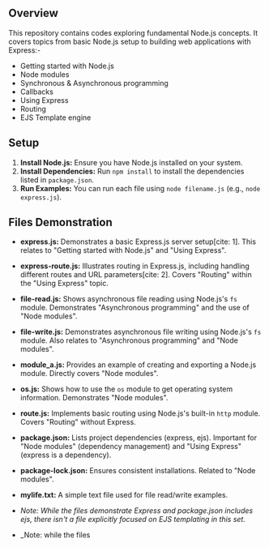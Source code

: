 ## Overview

This repository contains codes exploring fundamental Node.js concepts. It covers topics from basic Node.js setup to building web applications with Express:-
* Getting started with Node.js
* Node modules
* Synchronous & Asynchronous programming
* Callbacks
* Using Express
* Routing
* EJS Template engine

## Setup

1.  **Install Node.js:** Ensure you have Node.js installed on your system.
2.  **Install Dependencies:** Run `npm install` to install the dependencies listed in `package.json`.
3.  **Run Examples:** You can run each file using `node filename.js` (e.g., `node express.js`).

## Files Demonstration

* **express.js:** Demonstrates a basic Express.js server setup[cite: 1]. This relates to "Getting started with Node.js" and "Using Express".
* **express-route.js:** Illustrates routing in Express.js, including handling different routes and URL parameters[cite: 2]. Covers "Routing" within the "Using Express" topic.
* **file-read.js:** Shows asynchronous file reading using Node.js's `fs` module. Demonstrates "Asynchronous programming" and the use of "Node modules".
* **file-write.js:** Demonstrates asynchronous file writing using Node.js's `fs` module.  Also relates to "Asynchronous programming" and "Node modules".
* **module\_a.js:** Provides an example of creating and exporting a Node.js module. Directly covers "Node modules".
* **os.js:** Shows how to use the `os` module to get operating system information. Demonstrates "Node modules".
* **route.js:** Implements basic routing using Node.js's built-in `http` module. Covers "Routing" without Express.
* **package.json:** Lists project dependencies (express, ejs). Important for "Node modules" (dependency management) and "Using Express" (express is a dependency).
* **package-lock.json:** Ensures consistent installations.  Related to "Node modules".
* **mylife.txt:** A simple text file used for file read/write examples.
    
* _Note: While the files demonstrate Express and package.json includes ejs, there isn't a file explicitly focused on EJS templating in this set._

* _Note: while the files
